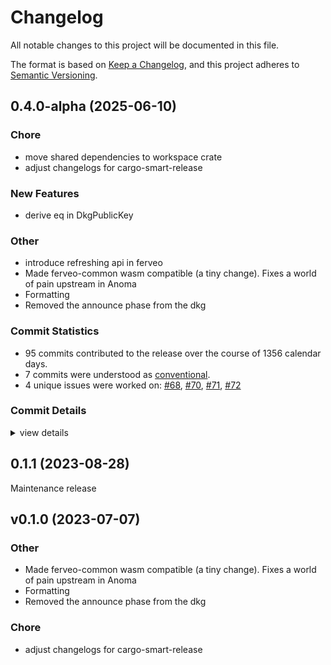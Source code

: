 # Changelog

All notable changes to this project will be documented in this file.

The format is based on [Keep a Changelog](https://keepachangelog.com/en/1.0.0/),
and this project adheres to [Semantic Versioning](https://semver.org/spec/v2.0.0.html).

## 0.4.0-alpha (2025-06-10)

### Chore

 - <csr-id-983110c4dbb41eb7f0fba2c06f561b68718d0f29/> move shared dependencies to workspace crate
 - <csr-id-0eb5bd48b598709dd0fc54adb424f5f41ce52e92/> adjust changelogs for cargo-smart-release

### New Features

 - <csr-id-52efe010264bdd5978111e148190359b9383d53e/> derive eq in DkgPublicKey

### Other

 - <csr-id-47138489bc9567674b57d61b0d105ff6c1c7cb6c/> introduce refreshing api in ferveo
 - <csr-id-ab6701666e3b05bd783ce0309025e842fa83e4c1/> Made ferveo-common wasm compatible (a tiny change). Fixes a world of pain upstream in Anoma
 - <csr-id-d786fae33b01cd0863f29b70810dfcc847f2542b/> Formatting
 - <csr-id-ec58fe1828d0560525c80cd1dc4013915b0ac54e/> Removed the announce phase from the dkg

### Commit Statistics

<csr-read-only-do-not-edit/>

 - 95 commits contributed to the release over the course of 1356 calendar days.
 - 7 commits were understood as [conventional](https://www.conventionalcommits.org).
 - 4 unique issues were worked on: [#68](https://github.com/nucypher/ferveo/issues/68), [#70](https://github.com/nucypher/ferveo/issues/70), [#71](https://github.com/nucypher/ferveo/issues/71), [#72](https://github.com/nucypher/ferveo/issues/72)

### Commit Details

<csr-read-only-do-not-edit/>

<details><summary>view details</summary>

 * **[#68](https://github.com/nucypher/ferveo/issues/68)**
    - Simplify validator sets in dkg state machine ([`73b729a`](https://github.com/nucypher/ferveo/commit/73b729a523b391d40e7a9fe4cbbcdb17557cf089))
 * **[#70](https://github.com/nucypher/ferveo/issues/70)**
    - Dkg State Machine refactor ([`8594316`](https://github.com/nucypher/ferveo/commit/85943169e27d7dbbdce835d6563ac4d838a410e1))
 * **[#71](https://github.com/nucypher/ferveo/issues/71)**
    - Added serialization/deserialization to the dkg state machine ([`653be13`](https://github.com/nucypher/ferveo/commit/653be13c8a9d7de2e98ac76eca3aadf8f8cadf4a))
 * **[#72](https://github.com/nucypher/ferveo/issues/72)**
    - Refactor subproductdomain ([`2d8026b`](https://github.com/nucypher/ferveo/commit/2d8026b2299fd9b67c77fb3b4e565ff9f4e6505b))
 * **Uncategorized**
    - Cargo stuff ([`888535c`](https://github.com/nucypher/ferveo/commit/888535c2b932f855e6080ad388f5a800644cc607))
    - Merge pull request #189 from piotr-roslaniec/workspace-deps ([`be98542`](https://github.com/nucypher/ferveo/commit/be9854252fdff297d99a63eb443a473ecfd41f5a))
    - Move shared dependencies to workspace crate ([`983110c`](https://github.com/nucypher/ferveo/commit/983110c4dbb41eb7f0fba2c06f561b68718d0f29))
    - Merge pull request #175 from piotr-roslaniec/rewrite-refreshing ([`2c97934`](https://github.com/nucypher/ferveo/commit/2c97934251c04754b8c5353492823e3a97dc53a9))
    - Introduce refreshing api in ferveo ([`4713848`](https://github.com/nucypher/ferveo/commit/47138489bc9567674b57d61b0d105ff6c1c7cb6c))
    - Merge pull request #166 from nucypher/chores ([`7350d91`](https://github.com/nucypher/ferveo/commit/7350d91708af55b5aa939a3f7e9cd62e7de7359a))
    - Derive eq in DkgPublicKey ([`52efe01`](https://github.com/nucypher/ferveo/commit/52efe010264bdd5978111e148190359b9383d53e))
    - Release ferveo-common-pre-release v0.1.1, group-threshold-cryptography-pre-release v0.2.0, ferveo-pre-release v0.3.0, safety bump ferveo-pre-release v0.3.0 ([`9c1970b`](https://github.com/nucypher/ferveo/commit/9c1970bb2d9bc36983b041b779a99cb0e95b6ec1))
    - Fix changelogs for cargo-smart-release ([`fe4ec4e`](https://github.com/nucypher/ferveo/commit/fe4ec4ec7667f513b6ebb4bd604303e6ff53a425))
    - Merge pull request #149 from cygnusv/thin ([`f44e1be`](https://github.com/nucypher/ferveo/commit/f44e1be4fe9a0a165d8b0b50ad29bb7f6818f672))
    - Clippy stuff ([`4337c3c`](https://github.com/nucypher/ferveo/commit/4337c3c312719987405f620f2e377cf493ece6d3))
    - Merge pull request #138 from nucypher/development ([`434fd5d`](https://github.com/nucypher/ferveo/commit/434fd5d07b54e72d120e9aa06cbc3e47848e6bcf))
    - Release ferveo-common-pre-release v0.1.0, subproductdomain-pre-release v0.1.0, group-threshold-cryptography-pre-release v0.1.0, ferveo-pre-release v0.2.0 ([`ffb9b21`](https://github.com/nucypher/ferveo/commit/ffb9b21619d0f5dc0fb309bf2f493d3c0c25e1f0))
    - Adjust changelogs for cargo-smart-release ([`0eb5bd4`](https://github.com/nucypher/ferveo/commit/0eb5bd48b598709dd0fc54adb424f5f41ce52e92))
    - Release 0.1.0 crate versions ([`c02e305`](https://github.com/nucypher/ferveo/commit/c02e3050b7a9dcf0260a5eb4e42ff74f3788c3bf))
    - Release ferveo-common-pre-release@0.1.0-alpha.1 ([`2725ba4`](https://github.com/nucypher/ferveo/commit/2725ba455e2ae169af5be64c5f2261ec0c5ea648))
    - Merge pull request #136 from nucypher/pk-static-bytes ([`2b64c2e`](https://github.com/nucypher/ferveo/commit/2b64c2e8e5e594acffde734b65d212fde3df99e9))
    - Remove unused crate ([`4939e79`](https://github.com/nucypher/ferveo/commit/4939e79fd336a08547984d66dd0f7a256ab9dcf7))
    - Feat! use static arrays in ferveo public key serialization ([`f9ac1d7`](https://github.com/nucypher/ferveo/commit/f9ac1d70b0fc7df286438fa817537c31cb9e7682))
    - Merge pull request #119 from nucypher/nucypher-core-integration ([`52c1f27`](https://github.com/nucypher/ferveo/commit/52c1f27627798fa266d2e5079f5121cc71e8e284))
    - Merge pull request #118 from nucypher/expose-bindings-from-main-crate ([`11d6cea`](https://github.com/nucypher/ferveo/commit/11d6ceaf26f45c76dec0c5a9fcf5eae5301502d3))
    - Fix wasm locals exceeded ([`ac91e83`](https://github.com/nucypher/ferveo/commit/ac91e8359df44b72e5863da74ac71fe54f8eba81))
    - Release pre-release crates ([`8df87ff`](https://github.com/nucypher/ferveo/commit/8df87ff36ac81bd9e60013cda892d31ddf402868))
    - Apply changes for nucypher-core integration ([`b69949c`](https://github.com/nucypher/ferveo/commit/b69949ca53b24d7f5fc4e71f3a0d7ca8e5d8d034))
    - Update crates to 2021 edition #111 ([`591c05e`](https://github.com/nucypher/ferveo/commit/591c05e64ef9d2f7218418b6aa9d33181c60c88f))
    - Move utils ([`98c49d1`](https://github.com/nucypher/ferveo/commit/98c49d18cee607395ffb65ad0e1dd8e863d28f94))
    - Move wasm bindings ([`7cfe558`](https://github.com/nucypher/ferveo/commit/7cfe55819ca4ae619c46cb63b0668225591931cd))
    - Merge remote-tracking branch 'upstream/main' into zeroize ([`c9b230a`](https://github.com/nucypher/ferveo/commit/c9b230aa011cc537d7d5dcee84cd63a595b471cc))
    - Merge pull request #109 from piotr-roslaniec/static-arrays ([`e75e8b8`](https://github.com/nucypher/ferveo/commit/e75e8b86e228b5456a613d1f4ffd03d2540e23b1))
    - Remove unused packages ([`24d8fb4`](https://github.com/nucypher/ferveo/commit/24d8fb451e244e0ad9287e1ae30b72ffeeb5254b))
    - Ensure dkg pk is serialized to 48 bytes ([`5570c0d`](https://github.com/nucypher/ferveo/commit/5570c0d5bb2ee7a64eac78861c4999d9c98f455a))
    - Merge pull request #102 from piotr-roslaniec/local-verification-wasm ([`aacdf04`](https://github.com/nucypher/ferveo/commit/aacdf0462d73720e97c1d7924fc49e3d252a691a))
    - Js bindings fail to correctly decrypt the ciphertext ([`ae79060`](https://github.com/nucypher/ferveo/commit/ae790601f691a7727489dbd8606dcd6ed0e4106d))
    - Update wasm bindings ([`9215238`](https://github.com/nucypher/ferveo/commit/9215238e30987c13cbe66d4c05b118f9ff49d815))
    - Js bindings fail to correctly decrypt the ciphertext ([`3e7db72`](https://github.com/nucypher/ferveo/commit/3e7db72e5878bfc54b0324c4c79a2a058fc9e0e9))
    - Update wasm bindings ([`1cc7036`](https://github.com/nucypher/ferveo/commit/1cc7036007c05c231f241047ef01e394b8710205))
    - Merge pull request #93 from piotr-roslaniec/local-verification ([`a6ff917`](https://github.com/nucypher/ferveo/commit/a6ff91794d5a8ddd2b9ffcb7b398f58039017a96))
    - Update python bindings ([`a77fc7a`](https://github.com/nucypher/ferveo/commit/a77fc7ac4aa4e2b5bd9a45faa44e40792fc8b65e))
    - Merge branch 'main' into local-verification ([`dd1eccf`](https://github.com/nucypher/ferveo/commit/dd1eccf1575d98d5bec2486452d3aa435faa02da))
    - Merge pull request #100 from piotr-roslaniec/expose-dkg-pk-size ([`bd72ef5`](https://github.com/nucypher/ferveo/commit/bd72ef560fc85defbce29e4de9a8d9bc676239f5))
    - Expose size of dkg public key in bindings ([`661780c`](https://github.com/nucypher/ferveo/commit/661780ce1292ed562828b2ad526de4f4b864e6ac))
    - Merge pull request #95 from piotr-roslaniec/implicit-ordering ([`9fded5b`](https://github.com/nucypher/ferveo/commit/9fded5bbd7b85985644844d31cf391dce52aea97))
    - Sort validator by their address ([`f6cf412`](https://github.com/nucypher/ferveo/commit/f6cf4125f3d2a767eeb98df1db8bd4b69ccdc222))
    - Refactor for 1.64.0 msrv ([`a23500c`](https://github.com/nucypher/ferveo/commit/a23500ca3918cf9456709340b00e1a54f651bb05))
    - Fix examples ([`2d96a30`](https://github.com/nucypher/ferveo/commit/2d96a30778b44335680c508538dc254114439451))
    - Refactor internal ordering tracking ([`6bb4746`](https://github.com/nucypher/ferveo/commit/6bb4746ab1b2c7b0cd3ae7336fb5d8e5415b1abe))
    - Establish the correct ordering with sorting ([`0fd1859`](https://github.com/nucypher/ferveo/commit/0fd1859a2d8dc8ece2fdd576d5fa3e5845ffb53a))
    - Merge pull request #75 from nucypher/release-ferveo-py ([`2529f74`](https://github.com/nucypher/ferveo/commit/2529f743fe6f07935938cbef81faa0230e478f87))
    - Test keypair generation ([`d2b6c30`](https://github.com/nucypher/ferveo/commit/d2b6c30d3c39d79ef17b8649a0410e32236b12ae))
    - Add Keypair::from_secure_randomness method ([`62755ed`](https://github.com/nucypher/ferveo/commit/62755ed05e241adf2187f52ac2586cd32e416ca1))
    - Merge pull request #56 from nucypher/ferveo-light-tdec ([`8fa25b6`](https://github.com/nucypher/ferveo/commit/8fa25b66bf32585b2ef406bbec3999fd9ce75225))
    - Merge pull request #62 from nucypher/client-server-api ([`3a6e3c4`](https://github.com/nucypher/ferveo/commit/3a6e3c4b59c192289f86c0e37f119b29ccd3d620))
    - Merge pull request #67 from nucypher/arkworks-0.4 ([`bd78f97`](https://github.com/nucypher/ferveo/commit/bd78f9741246a2118bf6e3fdf48c72d6adf51b9e))
    - Merge pull request #68 from nucypher/error-handling ([`093f17e`](https://github.com/nucypher/ferveo/commit/093f17e22f606b33a468bd62ad37cf22f3dda265))
    - Merge branch 'error-handling' into tpke-wasm-api-example ([`707f460`](https://github.com/nucypher/ferveo/commit/707f460666acc2781d6dcfa49e0f75f1159f466f))
    - Merge branch 'error-handling' into release-ferveo-py ([`d2a0ca0`](https://github.com/nucypher/ferveo/commit/d2a0ca045beb4dd298f2c06b20b313456a1e81f9))
    - Sketch error handling in ferveo ([`a68d2d9`](https://github.com/nucypher/ferveo/commit/a68d2d9b62414fd06afa234f240508d1c41e68a8))
    - Refactor serialization ([`b9535fe`](https://github.com/nucypher/ferveo/commit/b9535fefae0795f4b43f726378c5c65d0e776937))
    - Trim external apis ([`0b95048`](https://github.com/nucypher/ferveo/commit/0b9504833ff4025236d9821c5bdc40e66f6774d6))
    - Replace unwrap calls with result type ([`a9b4331`](https://github.com/nucypher/ferveo/commit/a9b4331c3755a0bb0dc0ca5cc355a892dc13d7d3))
    - Remove unused crates ([`f876b85`](https://github.com/nucypher/ferveo/commit/f876b85732a31970a421f1a75c54a2a17aa48e95))
    - Update arkworks to 0.4.0 - first pass ([`b1999b8`](https://github.com/nucypher/ferveo/commit/b1999b86a2b04c719ec29b1263612de88a0cfd49))
    - Fix import style ([`6d92b01`](https://github.com/nucypher/ferveo/commit/6d92b010139b915da1a89ffa686bf24871c7afd1))
    - Simple tdec on client side fails ([`7257843`](https://github.com/nucypher/ferveo/commit/7257843a9722f4a63bfbe82fcfbaf2088711dfb6))
    - Add ferveo-python example ([`fd47f97`](https://github.com/nucypher/ferveo/commit/fd47f97510fad4132712dc58714c19fc0fd0d7e4))
    - Merge branch 'main' into use-sha256 ([`fa1c1a8`](https://github.com/nucypher/ferveo/commit/fa1c1a8bf2b338cb379a481d8b042c45af23c470))
    - Merge pull request #27 from nucypher/dkg-pvss-flow ([`e842b8a`](https://github.com/nucypher/ferveo/commit/e842b8a5bb2cafe2e768ca29e5f0210f969ea748))
    - Documents and refactor code ([`6fb4c89`](https://github.com/nucypher/ferveo/commit/6fb4c890cef5c1ca077d301bf4e3e12c78584d39))
    - Remove unused code ([`002d407`](https://github.com/nucypher/ferveo/commit/002d407d1f592af1de836af1f5030b9baa423b90))
    - Rename TendermintValidator to ExternalValidator ([`8bd2888`](https://github.com/nucypher/ferveo/commit/8bd2888a95ec91686ce8e62da1533459dc159469))
    - Remove ValidatorSet ([`60e4c6f`](https://github.com/nucypher/ferveo/commit/60e4c6f26c6cc2041ba66cd6697db3bae66ff04e))
    - Simple threshold decryption works ([`d3c76cd`](https://github.com/nucypher/ferveo/commit/d3c76cde43f13a9a7c24d24511acbd980b5b6e44))
    - Initial removal of share partitioning ([`ab2857d`](https://github.com/nucypher/ferveo/commit/ab2857d7d30627753ca2ae2a3550284d73d56fec))
    - Documents and refactor code ([`8f7308b`](https://github.com/nucypher/ferveo/commit/8f7308b380483349dc744cc6665b7f7bc9412ded))
    - Remove unused code ([`fb05e62`](https://github.com/nucypher/ferveo/commit/fb05e62fdb784b5b68b80040677a01386eb61141))
    - Rename TendermintValidator to ExternalValidator ([`995fdce`](https://github.com/nucypher/ferveo/commit/995fdcedf42ee3bacdd66689852fcc2f3d5f9794))
    - Remove ValidatorSet ([`4f62c70`](https://github.com/nucypher/ferveo/commit/4f62c704156c9929754bf16a5fd801bf9908ba3f))
    - Simple threshold decryption works ([`856790c`](https://github.com/nucypher/ferveo/commit/856790c48d882c87275ddf6d87bbeb1a31ad559b))
    - Initial removal of share partitioning ([`9d38f62`](https://github.com/nucypher/ferveo/commit/9d38f62f5ae7f4a4b25e149e84aad77a02bc4a03))
    - Merge pull request #10 from piotr-roslaniec/wasm-bindings ([`f26552d`](https://github.com/nucypher/ferveo/commit/f26552db645e095fb4df6732aa38e1fff1401d72))
    - Update after rebase ([`b8b2392`](https://github.com/nucypher/ferveo/commit/b8b2392de11068acde07895dc9b6897a742b9b2d))
    - Add wasm setup ([`ca2e46e`](https://github.com/nucypher/ferveo/commit/ca2e46e67637ce34d531da03124523fb567b7002))
    - Merge pull request #8 from piotr-roslaniec/aad#1 ([`41b5408`](https://github.com/nucypher/ferveo/commit/41b54081c2061126fa8d661207e13aa74406733f))
    - Address some clippy warnings ([`e8087d2`](https://github.com/nucypher/ferveo/commit/e8087d23ec6d1845585016259e51cc173160bb92))
    - Merge pull request #76 from anoma/bat/ferveo-common-canonical-serialize ([`8363c33`](https://github.com/nucypher/ferveo/commit/8363c33d1cf79f93ce9fa89d4b5fe998a5a78c26))
    - Made ferveo-common wasm compatible (a tiny change). Fixes a world of pain upstream in Anoma ([`ab67016`](https://github.com/nucypher/ferveo/commit/ab6701666e3b05bd783ce0309025e842fa83e4c1))
    - Merge pull request #73 from anoma/bat/announcement-refactor ([`9786ac0`](https://github.com/nucypher/ferveo/commit/9786ac0c9d70f0b73fb2303405db730c98e06440))
    - Formatting ([`d786fae`](https://github.com/nucypher/ferveo/commit/d786fae33b01cd0863f29b70810dfcc847f2542b))
    - Removed the announce phase from the dkg ([`ec58fe1`](https://github.com/nucypher/ferveo/commit/ec58fe1828d0560525c80cd1dc4013915b0ac54e))
    - Merge pull request #65 from anoma/joe/20210922 ([`d6d603f`](https://github.com/nucypher/ferveo/commit/d6d603fbe82706525a194f42cbab9c3431dd7cc4))
    - Latest ferveo ([`0f17c3b`](https://github.com/nucypher/ferveo/commit/0f17c3be5cfa55b5f878defcb74ab2b4e13c3190))
</details>

## 0.1.1 (2023-08-28)

Maintenance release

## v0.1.0 (2023-07-07)

<csr-id-ab6701666e3b05bd783ce0309025e842fa83e4c1/>
<csr-id-d786fae33b01cd0863f29b70810dfcc847f2542b/>
<csr-id-ec58fe1828d0560525c80cd1dc4013915b0ac54e/>
<csr-id-0eb5bd48b598709dd0fc54adb424f5f41ce52e92/>

### Other

 - <csr-id-ab6701666e3b05bd783ce0309025e842fa83e4c1/> Made ferveo-common wasm compatible (a tiny change). Fixes a world of pain upstream in Anoma
 - <csr-id-d786fae33b01cd0863f29b70810dfcc847f2542b/> Formatting
 - <csr-id-ec58fe1828d0560525c80cd1dc4013915b0ac54e/> Removed the announce phase from the dkg

### Chore

 - <csr-id-0eb5bd48b598709dd0fc54adb424f5f41ce52e92/> adjust changelogs for cargo-smart-release

